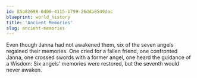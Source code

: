 ```yaml
---
id: 85a82699-0d06-4115-b799-26dda8549dac
blueprint: world_history
title: 'Ancient Memories'
slug: ancient-memories
---
```

Even though Janna had not awakened them, six of the seven angels regained their memories. One cried for a fallen friend, one confronted Janna, one crossed swords with a former angel, one heard the guidance of a Wisdom: Six angels' memories were restored, but the seventh would never awaken.